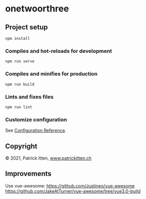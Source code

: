 # onetwoorthree

## Project setup
```
npm install
```

### Compiles and hot-reloads for development
```
npm run serve
```

### Compiles and minifies for production
```
npm run build
```

### Lints and fixes files
```
npm run lint
```

### Customize configuration
See [Configuration Reference](https://cli.vuejs.org/config/).


## Copyright
&copy; 2021, Patrick Itten, www.patrickitten.ch


## Improvements
Use vue-awesome:
https://github.com/Justineo/vue-awesome
https://github.com/JakeAtTurner/vue-awesome/tree/vue3.0-build
